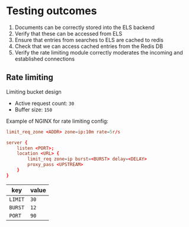 # Testing outcomes

1. Documents can be correctly stored into the ELS backend
2. Verify that these can be accessed from ELS
3. Ensure that entries from searches to ELS are cached to redis
4. Check that we can access cached entries from the Redis DB
5. Verify the rate limiting module correctly moderates the incoming and established connections

## Rate limiting

Limiting bucket design

* Active request count: `30`
* Buffer size: `150`

Example of NGINX for rate limiting config:

```conf
limit_req_zone <ADDR> zone=ip:10m rate=5r/s

server {
    listen <PORT>;
    location <URL> {
        limit_req zone=ip burst=<BURST> delay=<DELAY>
        proxy_pass <UPSTREAM>
    }
}
```

| key     | value |
|---------|-------|
| `LIMIT` | `30`  |
| `BURST` | `12`  |
| `PORT`  | `90`  |
